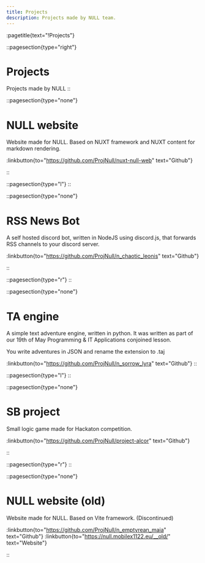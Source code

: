```yaml
---
title: Projects
description: Projects made by NULL team.
---
```

:pagetitle{text="!Projects"}

::pagesection{type="right"}

# Projects

Projects made by NULL
::

::pagesection{type="none"}

# NULL website

Website made for NULL. Based on NUXT framework and NUXT content for markdown rendering.

:linkbutton{to="https://github.com/ProjNull/nuxt-null-web" text="Github"}

::

::pagesection{type="l"}
::

::pagesection{type="none"}

# RSS News Bot

A self hosted discord bot, written in NodeJS using discord.js, that forwards RSS channels to your discord server. 

:linkbutton{to="https://github.com/ProjNull/n_chaotic_leonis" text="Github"}

::

::pagesection{type="r"}
::

::pagesection{type="none"}

# TA engine

A simple text adventure engine, written in python. It was written as part of our 19th of May Programming & IT Applications conjoined lesson.

You write adventures in JSON and rename the extension to .taj

:linkbutton{to="https://github.com/ProjNull/n_sorrow_lyra" text="Github"}
::

::pagesection{type="l"}
::

::pagesection{type="none"}

# SB project

Small logic game made for Hackaton competition.

:linkbutton{to="https://github.com/ProjNull/project-alcor" text="Github"}

::

::pagesection{type="r"}
::

::pagesection{type="none"}

# NULL website (old)

Website made for NULL. Based on Vite framework. (Discontinued)

:linkbutton{to="https://github.com/ProjNull/n_emptyrean_maia" text="Github"}
:linkbutton{to="https://null.mobilex1122.eu/__old/" text="Website"}

::
